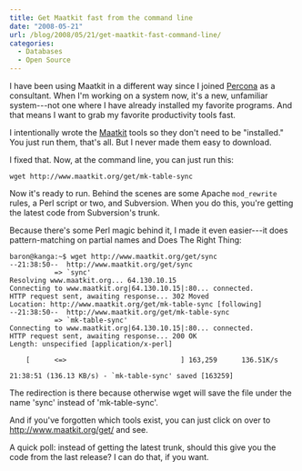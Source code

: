 ```yaml
---
title: Get Maatkit fast from the command line
date: "2008-05-21"
url: /blog/2008/05/21/get-maatkit-fast-command-line/
categories:
  - Databases
  - Open Source
---
```

I have been using Maatkit in a different way since I joined [Percona](http://www.percona.com/) as a consultant. When I'm working on a system now, it's a new, unfamiliar system---not one where I have already installed my favorite programs. And that means I want to grab my favorite productivity tools fast.

I intentionally wrote the [Maatkit](http://www.maatkit.org) tools so they don't need to be "installed." You just run them, that's all. But I never made them easy to download.

I fixed that. Now, at the command line, you can just run this:

```
wget http://www.maatkit.org/get/mk-table-sync
```

Now it's ready to run. Behind the scenes are some Apache `mod_rewrite` rules, a Perl script or two, and Subversion. When you do this, you're getting the latest code from Subversion's trunk.

Because there's some Perl magic behind it, I made it even easier---it does pattern-matching on partial names and Does The Right Thing:

```
baron@kanga:~$ wget http://www.maatkit.org/get/sync
--21:38:50--  http://www.maatkit.org/get/sync
           => `sync'
Resolving www.maatkit.org... 64.130.10.15
Connecting to www.maatkit.org|64.130.10.15|:80... connected.
HTTP request sent, awaiting response... 302 Moved
Location: http://www.maatkit.org/get/mk-table-sync [following]
--21:38:50--  http://www.maatkit.org/get/mk-table-sync
           => `mk-table-sync'
Connecting to www.maatkit.org|64.130.10.15|:80... connected.
HTTP request sent, awaiting response... 200 OK
Length: unspecified [application/x-perl]

    [      <=>                            ] 163,259      136.51K/s             

21:38:51 (136.13 KB/s) - `mk-table-sync' saved [163259]
```

The redirection is there because otherwise wget will save the file under the name 'sync' instead of 'mk-table-sync'.

And if you've forgotten which tools exist, you can just click on over to <http://www.maatkit.org/get/> and see.

A quick poll: instead of getting the latest trunk, should this give you the code from the last release? I can do that, if you want.
